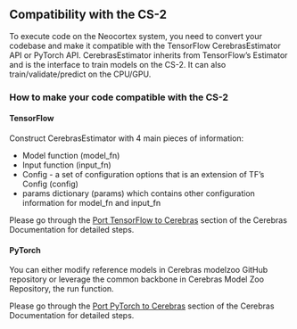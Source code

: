 
   

## Compatibility with the CS-2
To execute code on the Neocortex system, you need to convert your codebase and make it compatible with the TensorFlow CerebrasEstimator API or PyTorch API. CerebrasEstimator inherits from TensorFlow’s Estimator and is the interface to train models on the CS-2. It can also train/validate/predict on the CPU/GPU.
### How to make your code compatible with the CS-2
#### TensorFlow
Construct CerebrasEstimator with 4 main pieces of information:
* Model function (model_fn)
* Input function (input_fn)
* Config - a set of configuration options that is an extension of TF’s Config (config)
* params dictionary (params) which contains other configuration information for model_fn and input_fn

Please go through the <a href="https://docs.cerebras.net/en/1.6.0/tensorflow-docs/porting-tf-to-cs/index.html" target="_blank">Port TensorFlow to Cerebras</a> section of the Cerebras Documentation for detailed steps.
#### PyTorch
You can either modify reference models in Cerebras modelzoo GitHub repository or leverage the common backbone in Cerebras Model Zoo Repository, the run function.

Please go through the <a href="https://docs.cerebras.net/en/1.6.0/pytorch-docs/adapting-pytorch-to-cs.html" target="_blank">Port PyTorch to Cerebras</a> section of the Cerebras Documentation for detailed steps.

